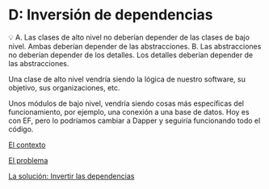 # D: Inversión de dependencias

<aside>
💡 A. Las clases de alto nivel no deberían depender de las clases de bajo nivel. Ambas deberían depender de las abstracciones.
B. Las abstracciones no deberían depender de los detalles. Los detalles deberían depender de las abstracciones.

</aside>

Una clase de alto nivel vendría siendo la lógica de nuestro software, su objetivo, sus organizaciones, etc.

Unos módulos de bajo nivel, vendría siendo cosas más específicas del funcionamiento, por ejemplo, una conexión a una base de datos. Hoy es con EF, pero lo podríamos cambiar a Dapper y seguiría funcionando todo el código.

[El contexto](D%20Inversio%CC%81n%20de%20dependencias%2049451e38a27b45d48f9c0dc0a9cc50b7/El%20contexto%20a90d91f430734cc6b3b35a2ea014f686.md)

[El problema](D%20Inversio%CC%81n%20de%20dependencias%2049451e38a27b45d48f9c0dc0a9cc50b7/El%20problema%20bea001637b264412ac283c2ef619b573.md)

[La solución: Invertir las dependencias](D%20Inversio%CC%81n%20de%20dependencias%2049451e38a27b45d48f9c0dc0a9cc50b7/La%20solucio%CC%81n%20Invertir%20las%20dependencias%2032e2aa3d3a0b41ce9b6d62a263df425a.md)